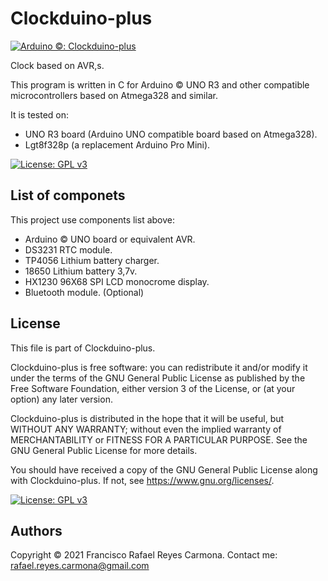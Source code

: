 # Clockduino-plus
[![Arduino ©: Clockduino-plus](https://img.shields.io/badge/Arduino©-Clockduino_plus-red?style=for-the-badge&logo=arduino)](README.md)

 Clock based on AVR,s.

This program is written in C for Arduino © UNO R3 and other compatible microcontrollers based on Atmega328 and similar. 

It is tested on:
* UNO R3 board (Arduino UNO compatible board based on Atmega328). 
* Lgt8f328p (a replacement Arduino Pro Mini). 

[![License: GPL v3](https://img.shields.io/badge/License-GPLv3-blue.svg)](LICENSE)

## List of componets

This project use components list above:

  * Arduino © UNO board or equivalent AVR. 
  * DS3231 RTC module.
  * TP4056 Lithium battery charger.
  * 18650 Lithium battery 3,7v.
  * HX1230 96X68 SPI LCD monocrome display. 
  * Bluetooth module. (Optional)

  ## License

This file is part of Clockduino-plus.

Clockduino-plus is free software: you can redistribute it and/or modify it under the terms of the GNU General Public License as published by the Free Software Foundation, either version 3 of the License, or (at your option) any later version.

Clockduino-plus is distributed in the hope that it will be useful, but WITHOUT ANY WARRANTY; without even the implied warranty of MERCHANTABILITY or FITNESS FOR A PARTICULAR PURPOSE.  See the GNU General Public License for more details.

You should have received a copy of the GNU General Public License along with Clockduino-plus.  If not, see <https://www.gnu.org/licenses/>.

[![License: GPL v3](https://img.shields.io/badge/License-GPLv3-blue.svg)](LICENSE)

## Authors

Copyright © 2021 Francisco Rafael Reyes Carmona. 
Contact me: rafael.reyes.carmona@gmail.com 
